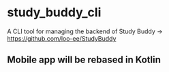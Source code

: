 # study_buddy_cli

A CLI tool for managing the backend of Study Buddy -> https://github.com/loo-ee/StudyBuddy

## Mobile app will be rebased in Kotlin
